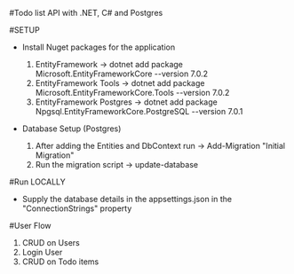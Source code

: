 ﻿#Todo list API with .NET, C# and Postgres

#SETUP
* Install Nuget packages for the application
	1. EntityFramework -> dotnet add package Microsoft.EntityFrameworkCore --version 7.0.2
	2. EntityFramework Tools -> dotnet add package Microsoft.EntityFrameworkCore.Tools --version 7.0.2
	3. EntityFramework Postgres -> dotnet add package Npgsql.EntityFrameworkCore.PostgreSQL --version 7.0.1

* Database Setup (Postgres)
	1. After adding the Entities and DbContext run -> Add-Migration "Initial Migration"
	2. Run the migration script -> update-database

#Run LOCALLY
* Supply the database details in the appsettings.json in the "ConnectionStrings" property

#User Flow
1. CRUD on Users
2. Login User
3. CRUD on Todo items
